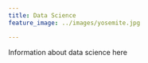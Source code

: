 ```yaml
---
title: Data Science
feature_image: ../images/yosemite.jpg 

---
```


Information about data science here 